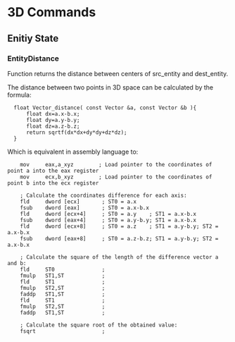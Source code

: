 # 3D Commands

## Enitiy State

### EntityDistance

Function returns the distance between centers of src_entity and dest_entity. 

The distance between two points in 3D space can be calculated by the formula:

      float Vector_distance( const Vector &a, const Vector &b ){
          float dx=a.x-b.x;
          float dy=a.y-b.y;
          float dz=a.z-b.z;
          return sqrtf(dx*dx+dy*dy+dz*dz);
      }

Which is equivalent in assembly language to:

        mov     eax,a_xyz        ; Load pointer to the coordinates of point a into the eax register
        mov     ecx,b_xyz        ; Load pointer to the coordinates of point b into the ecx register
        
        ; Сalculate the coordinates difference for each axis:
        fld     dword [ecx]       ; ST0 = a.x
        fsub    dword [eax]       ; ST0 = a.x-b.x
        fld     dword [ecx+4]     ; ST0 = a.y    ; ST1 = a.x-b.x
        fsub    dword [eax+4]     ; ST0 = a.y-b.y; ST1 = a.x-b.x
        fld     dword [ecx+8]     ; ST0 = a.z    ; ST1 = a.y-b.y; ST2 = a.x-b.x
        fsub    dword [eax+8]     ; ST0 = a.z-b.z; ST1 = a.y-b.y; ST2 = a.x-b.x
        
        ; Calculate the square of the length of the difference vector a and b:
        fld     ST0               ;
        fmulp   ST1,ST            ;
        fld     ST1               ; 
        fmulp   ST2,ST            ;
        faddp   ST1,ST            ; 
        fld     ST1               ; 
        fmulp   ST2,ST            ; 
        faddp   ST1,ST            ;

        ; Calculate the square root of the obtained value:
        fsqrt                     ;





